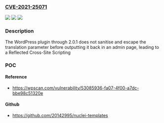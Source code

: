 ### [CVE-2021-25071](https://cve.mitre.org/cgi-bin/cvename.cgi?name=CVE-2021-25071)
![](https://img.shields.io/static/v1?label=Product&message=Akismet%20Privacy%20Policies&color=blue)
![](https://img.shields.io/static/v1?label=Version&message=2.0.1%3C%3D%202.0.1%20&color=brighgreen)
![](https://img.shields.io/static/v1?label=Vulnerability&message=CWE-79%20Cross-site%20Scripting%20(XSS)&color=brighgreen)

### Description

The WordPress plugin through 2.0.1 does not sanitise and escape the translation parameter before outputting it back in an admin page, leading to a Reflected Cross-Site Scripting

### POC

#### Reference
- https://wpscan.com/vulnerability/53085936-fa07-4f00-a7dc-bbe98c51320e

#### Github
- https://github.com/20142995/nuclei-templates

